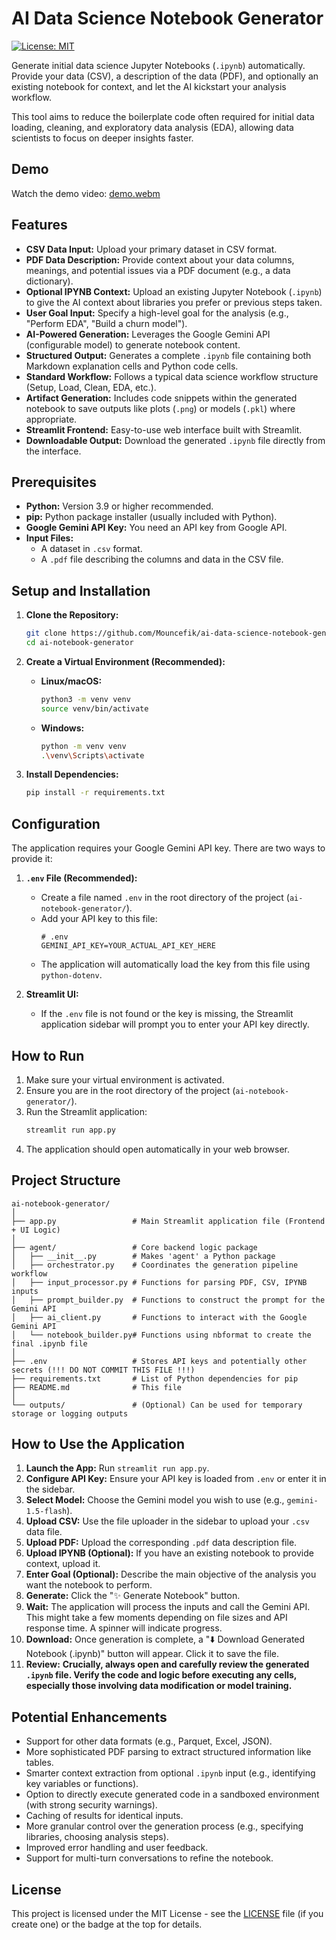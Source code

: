 # AI Data Science Notebook Generator

[![License: MIT](https://img.shields.io/badge/License-MIT-yellow.svg)](https://opensource.org/licenses/MIT)

Generate initial data science Jupyter Notebooks (`.ipynb`) automatically. Provide your data (CSV), a description of the data (PDF), and optionally an existing notebook for context, and let the AI kickstart your analysis workflow.

This tool aims to reduce the boilerplate code often required for initial data loading, cleaning, and exploratory data analysis (EDA), allowing data scientists to focus on deeper insights faster.

## Demo

Watch the demo video: [demo.webm](demo/Demo.webm)

## Features

*   **CSV Data Input:** Upload your primary dataset in CSV format.
*   **PDF Data Description:** Provide context about your data columns, meanings, and potential issues via a PDF document (e.g., a data dictionary).
*   **Optional IPYNB Context:** Upload an existing Jupyter Notebook (`.ipynb`) to give the AI context about libraries you prefer or previous steps taken.
*   **User Goal Input:** Specify a high-level goal for the analysis (e.g., "Perform EDA", "Build a churn model").
*   **AI-Powered Generation:** Leverages the Google Gemini API (configurable model) to generate notebook content.
*   **Structured Output:** Generates a complete `.ipynb` file containing both Markdown explanation cells and Python code cells.
*   **Standard Workflow:** Follows a typical data science workflow structure (Setup, Load, Clean, EDA, etc.).
*   **Artifact Generation:** Includes code snippets within the generated notebook to save outputs like plots (`.png`) or models (`.pkl`) where appropriate.
*   **Streamlit Frontend:** Easy-to-use web interface built with Streamlit.
*   **Downloadable Output:** Download the generated `.ipynb` file directly from the interface.

## Prerequisites

*   **Python:** Version 3.9 or higher recommended.
*   **pip:** Python package installer (usually included with Python).
*   **Google Gemini API Key:** You need an API key from Google API.
*   **Input Files:**
    *   A dataset in `.csv` format.
    *   A `.pdf` file describing the columns and data in the CSV file.

## Setup and Installation

1.  **Clone the Repository:**
    ```bash
    git clone https://github.com/Mouncefik/ai-data-science-notebook-generator.git 
    cd ai-notebook-generator
    ```

2.  **Create a Virtual Environment (Recommended):**
    *   **Linux/macOS:**
        ```bash
        python3 -m venv venv
        source venv/bin/activate
        ```
    *   **Windows:**
        ```bash
        python -m venv venv
        .\venv\Scripts\activate
        ```

3.  **Install Dependencies:**
    ```bash
    pip install -r requirements.txt
    ```

## Configuration

The application requires your Google Gemini API key. There are two ways to provide it:

1.  **`.env` File (Recommended):**
    *   Create a file named `.env` in the root directory of the project (`ai-notebook-generator/`).
    *   Add your API key to this file:
        ```dotenv
        # .env
        GEMINI_API_KEY=YOUR_ACTUAL_API_KEY_HERE
        ```
    *   The application will automatically load the key from this file using `python-dotenv`.

2.  **Streamlit UI:**
    *   If the `.env` file is not found or the key is missing, the Streamlit application sidebar will prompt you to enter your API key directly.

## How to Run

1.  Make sure your virtual environment is activated.
2.  Ensure you are in the root directory of the project (`ai-notebook-generator/`).
3.  Run the Streamlit application:
    ```bash
    streamlit run app.py
    ```
4.  The application should open automatically in your web browser.

## Project Structure

```
ai-notebook-generator/
│
├── app.py                 # Main Streamlit application file (Frontend + UI Logic)
│
├── agent/                 # Core backend logic package
│   ├── __init__.py        # Makes 'agent' a Python package
│   ├── orchestrator.py    # Coordinates the generation pipeline workflow
│   ├── input_processor.py # Functions for parsing PDF, CSV, IPYNB inputs
│   ├── prompt_builder.py  # Functions to construct the prompt for the Gemini API
│   ├── ai_client.py       # Functions to interact with the Google Gemini API
│   └── notebook_builder.py# Functions using nbformat to create the final .ipynb file
│
├── .env                   # Stores API keys and potentially other secrets (!!! DO NOT COMMIT THIS FILE !!!)
├── requirements.txt       # List of Python dependencies for pip
├── README.md              # This file
│
└── outputs/               # (Optional) Can be used for temporary storage or logging outputs
```

## How to Use the Application

1.  **Launch the App:** Run `streamlit run app.py`.
2.  **Configure API Key:** Ensure your API key is loaded from `.env` or enter it in the sidebar.
3.  **Select Model:** Choose the Gemini model you wish to use (e.g., `gemini-1.5-flash`).
4.  **Upload CSV:** Use the file uploader in the sidebar to upload your `.csv` data file.
5.  **Upload PDF:** Upload the corresponding `.pdf` data description file.
6.  **Upload IPYNB (Optional):** If you have an existing notebook to provide context, upload it.
7.  **Enter Goal (Optional):** Describe the main objective of the analysis you want the notebook to perform.
8.  **Generate:** Click the "✨ Generate Notebook" button.
9.  **Wait:** The application will process the inputs and call the Gemini API. This might take a few moments depending on file sizes and API response time. A spinner will indicate progress.
10. **Download:** Once generation is complete, a "⬇️ Download Generated Notebook (.ipynb)" button will appear. Click it to save the file.
11. **Review:** **Crucially, always open and carefully review the generated `.ipynb` file. Verify the code and logic before executing any cells, especially those involving data modification or model training.**

## Potential Enhancements

*   Support for other data formats (e.g., Parquet, Excel, JSON).
*   More sophisticated PDF parsing to extract structured information like tables.
*   Smarter context extraction from optional `.ipynb` input (e.g., identifying key variables or functions).
*   Option to directly execute generated code in a sandboxed environment (with strong security warnings).
*   Caching of results for identical inputs.
*   More granular control over the generation process (e.g., specifying libraries, choosing analysis steps).
*   Improved error handling and user feedback.
*   Support for multi-turn conversations to refine the notebook.

## License

This project is licensed under the MIT License - see the [LICENSE](LICENSE) file (if you create one) or the badge at the top for details.
```